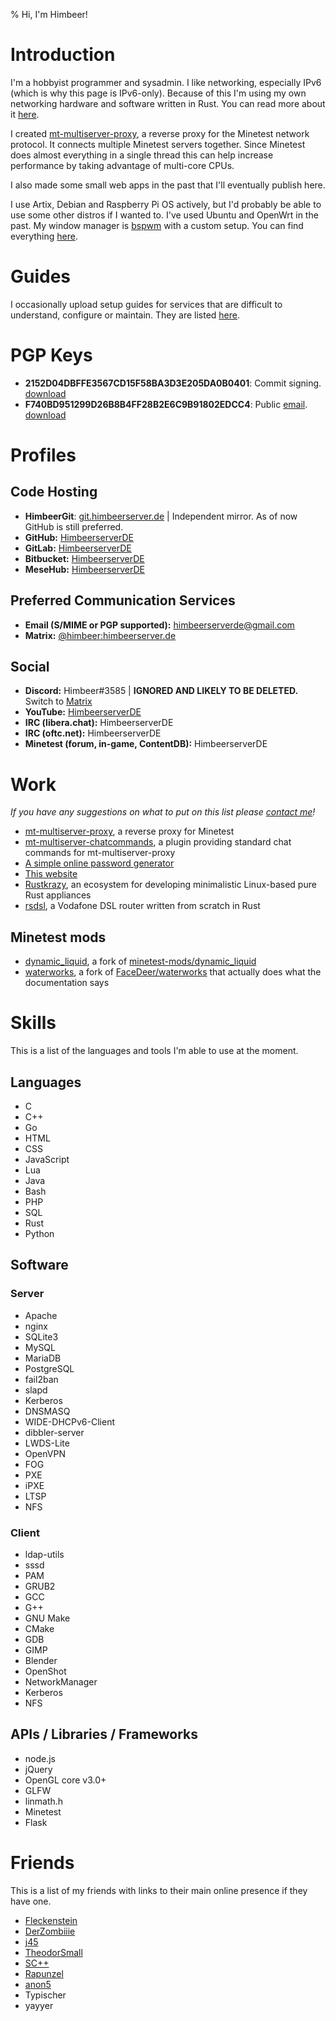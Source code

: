% Hi, I'm Himbeer!

# Introduction
I'm a hobbyist programmer and sysadmin.
I like networking, especially IPv6 (which is why this page is IPv6-only).
Because of this I'm using my own networking hardware and software
written in Rust. You can read more about it [here](/cgi-bin/rsdsl.lua).

I created [mt-multiserver-proxy](/cgi-bin/work.lua?project=minetestproxy),
a reverse proxy for the Minetest network protocol. It connects multiple
Minetest servers together. Since Minetest does almost everything in a single
thread this can help increase performance by taking advantage of multi-core
CPUs.

I also made some small web apps in the past that I'll eventually publish here.

I use Artix, Debian and Raspberry Pi OS actively,
but I'd probably be able to use some other distros if I wanted to.
I've used Ubuntu and OpenWrt in the past.
My window manager is
[bspwm](https://github.com/baskerville/bspwm) with a custom setup.
You can find everything
[here](https://github.com/HimbeerserverDE/bspwm-setup).

# Guides
I occasionally upload setup guides for services that are difficult to
understand, configure or maintain. They are listed [here](/cgi-bin/guides.lua).

# PGP Keys

* **2152D04DBFFE3567CD15F58BA3D3E205DA0B0401**: Commit signing. [download](/pgp/2152D04DBFFE3567CD15F58BA3D3E205DA0B0401.pgp)
* **F740BD951299D26B8B4FF28B2E6C9B91802EDCC4**: Public [email](mailto:himbeerserverde@gmail.com). [download](/pgp/F740BD951299D26B8B4FF28B2E6C9B91802EDCC4.pgp)

# Profiles
## Code Hosting
* **HimbeerGit**: [git.himbeerserver.de](https://git.himbeerserver.de) | Independent mirror. As of now GitHub is still preferred.
* **GitHub:** [HimbeerserverDE](https://github.com/HimbeerserverDE)
* **GitLab:** [HimbeerserverDE](https://gitlab.com/HimbeerserverDE)
* **Bitbucket:** [HimbeerserverDE](https://bitbucket.org/HimbeerserverDE)
* **MeseHub:** [HimbeerserverDE](https://git.minetest.land/HimbeerserverDE)

## Preferred Communication Services
* **Email (S/MIME or PGP supported):** [himbeerserverde@gmail.com](mailto:himbeerserverde@gmail.com)
* **Matrix:** [\@himbeer:himbeerserver.de](https://matrix.to/#/@himbeer:himbeerserver.de)

## Social
* **Discord:** Himbeer#3585 | **IGNORED AND LIKELY TO BE DELETED.** Switch to [Matrix](https://matrix.to/#/@himbeer:himbeerserver.de)
* **YouTube:** [HimbeerserverDE](https://www.youtube.com/channel/UCRuSC9WNapuA4Gm-kU_gjGA)
* **IRC (libera.chat):** HimbeerserverDE
* **IRC (oftc.net):** HimbeerserverDE
* **Minetest (forum, in-game, ContentDB):** HimbeerserverDE

# Work
_If you have any suggestions on what to put on this list please
[contact me](#profiles)!_

* [mt-multiserver-proxy](/cgi-bin/work.lua?project=minetestproxy), a reverse
proxy for Minetest
* [mt-multiserver-chatcommands](/cgi-bin/work.lua?project=minetestproxy#commands),
a plugin providing standard chat commands for mt-multiserver-proxy
* [A simple online password generator](/cgi-bin/password_generator.lua)
* [This website](/cgi-bin/work.lua?project=www3)
* [Rustkrazy](/cgi-bin/rustkrazy.lua), an ecosystem for developing minimalistic
Linux-based pure Rust appliances
* [rsdsl](/cgi-bin/rsdsl.lua), a Vodafone DSL router written from scratch in Rust

## Minetest mods
* [dynamic_liquid](/cgi-bin/work.lua?project=dynamicliquid), a fork of
[minetest-mods/dynamic_liquid](https://github.com/minetest-mods/dynamic_liquid)
* [waterworks](/cgi-bin/work.lua?project=waterworks), a fork of
[FaceDeer/waterworks](https://github.com/FaceDeer/waterworks) that actually
does what the documentation says

# Skills
This is a list of the languages and tools I'm able to use at the moment.

## Languages
* C
* C++
* Go
* HTML
* CSS
* JavaScript
* Lua
* Java
* Bash
* PHP
* SQL
* Rust
* Python

## Software

### Server
* Apache
* nginx
* SQLite3
* MySQL
* MariaDB
* PostgreSQL
* fail2ban
* slapd
* Kerberos
* DNSMASQ
* WIDE-DHCPv6-Client
* dibbler-server
* LWDS-Lite
* OpenVPN
* FOG
* PXE
* iPXE
* LTSP
* NFS

### Client
* ldap-utils
* sssd
* PAM
* GRUB2
* GCC
* G++
* GNU Make
* CMake
* GDB
* GIMP
* Blender
* OpenShot
* NetworkManager
* Kerberos
* NFS

## APIs / Libraries / Frameworks
* node.js
* jQuery
* OpenGL core v3.0+
* GLFW
* linmath.h
* Minetest
* Flask

# Friends
This is a list of my friends with links to their main online presence
if they have one.

* [Fleckenstein](https://lizzy.rs)
* [DerZombiiie](https://derzombiiie.com)
* [j45](https://j1233.minetest.land)
* [TheodorSmall](https://github.com/TheodorSmall)
* [SC++](https://github.com/scplusplus)
* [Rapunzel](https://github.com/RapunzelE)
* [anon5](https://github.com/anon55555)
* Typischer
* yayyer
